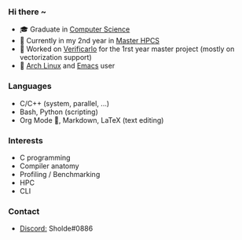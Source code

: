 ### Hi there ~

  - &#127891; Graduate in [Computer Science](https://www.uvsq.fr/licence-informatique)
  - &#127793; Currently in my 2nd year in [Master HPCS](http://www.chps.uvsq.fr/)
  - &#129520; Worked on
  [Verificarlo](https://github.com/verificarlo/verificarlo) for the 1rst year master
  project (mostly on vectorization support)
  - &#128039; [Arch Linux](https://archlinux.org/) and [Emacs](https://www.gnu.org/software/emacs/) user

### Languages

  - C/C++ (system, parallel, ...)
  - Bash, Python (scripting)
  - Org Mode &#129412;, Markdown, LaTeX (text editing)

### Interests

  - C programming
  - Compiler anatomy
  - Profiling / Benchmarking
  - HPC
  - CLI

### Contact

  - [Discord:](https://discord.com/) Sholde#0886
